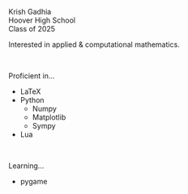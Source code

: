 Krish Gadhia  
Hoover High School  
Class of 2025  

Interested in applied & computational mathematics.  

<br/>

Proficient in...
 - LaTeX
 - Python
   - Numpy
   - Matplotlib
   - Sympy
 - Lua

<br/>

Learning...
 - pygame
